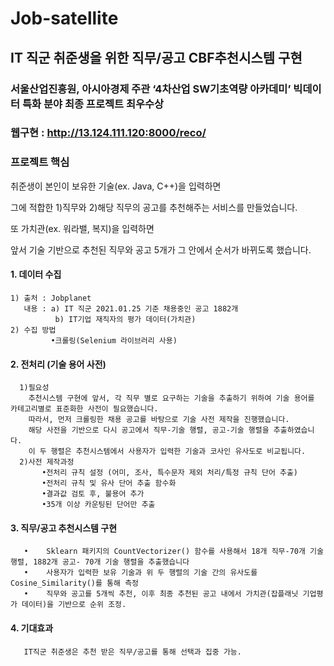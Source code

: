 # Job-satellite
## IT 직군 취준생을 위한 직무/공고 CBF추천시스템 구현
### 서울산업진흥원, 아시아경제 주관 ‘4차산업 SW기초역량 아카데미’ 빅데이터 특화 분야 최종 프로젝트 최우수상 

### 웹구현 : http://13.124.111.120:8000/reco/

### 프로젝트 핵심
취준생이 본인이 보유한 기술(ex. Java, C++)을 입력하면

그에 적합한 1)직무와 2)해당 직무의 공고를 추천해주는 서비스를 만들었습니다. 

또 가치관(ex. 워라밸, 복지)을 입력하면

앞서 기술 기반으로 추천된 직무와 공고 5개가 
그 안에서 순서가 바뀌도록 했습니다.

#### 1. 데이터 수집
    1) 출처 : Jobplanet  
       내용 : a) IT 직군 2021.01.25 기준 채용중인 공고 1882개
              b) IT기업 재직자의 평가 데이터(가치관)                       
    2) 수집 방법
             •크롤링(Selenium 라이브러리 사용)

#### 2. 전처리 (기술 용어 사전)
      1)필요성
        추천시스템 구현에 앞서, 각 직무 별로 요구하는 기술을 추출하기 위하여 기술 용어를 카테고리별로 표준화한 사전이 필요했습니다. 
        따라서, 먼저 크롤링한 채용 공고를 바탕으로 기술 사전 제작을 진행했습니다. 
        해당 사전을 기반으로 다시 공고에서 직무-기술 행렬, 공고-기술 행렬을 추출하였습니다. 
        이 두 행렬은 추천시스템에서 사용자가 입력한 기술과 코사인 유사도로 비교됩니다.
      2)사전 제작과정
           •전처리 규칙 설정 (어미, 조사, 특수문자 제외 처리/특정 규칙 단어 추출)
           •전처리 규칙 및 유사 단어 추출 함수화
           •결과값 검토 후, 불용어 추가
           •35개 이상 카운팅된 단어만 추출
           
#### 3. 직무/공고 추천시스템 구현
       •	Sklearn 패키지의 CountVectorizer() 함수를 사용해서 18개 직무-70개 기술 행렬, 1882개 공고- 70개 기술 행렬을 추출했습니다 
       •	사용자가 입력한 보유 기술과 위 두 행렬의 기술 간의 유사도를 Cosine_Similarity()를 통해 측정 
       •	직무와 공고를 5개씩 추천, 이후 최종 추천된 공고 내에서 가치관(잡플래닛 기업평가 데이터)을 기반으로 순위 조정.
#### 4. 기대효과                                                              
       IT직군 취준생은 추천 받은 직무/공고를 통해 선택과 집중 가능.
           
